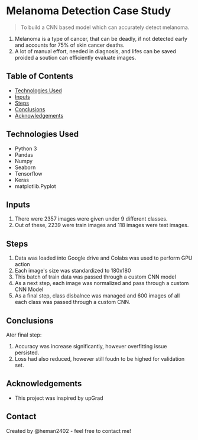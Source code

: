 # Melanoma Detection Case Study
> To build a CNN based model which can accurately detect melanoma.
1. Melanoma is a type of cancer, that can be deadly, if not detected early and accounts for 75% of skin cancer deaths.
2. A lot of manual effort, needed in diagnosis, and lifes can be saved proided a soution can efficiently evaluate images.

## Table of Contents
* [Technologies Used](#technologies-used)
* [Inputs](#Inputs)
* [Steps](#Steps)
* [Conclusions](#conclusions)
* [Acknowledgements](#acknowledgements)

## Technologies Used
- Python 3
- Pandas
- Numpy
- Seaborn
- Tensorflow
- Keras
- matplotlib.Pyplot

## Inputs
1. There were 2357 images were given under 9 different classes. 
2. Out of these, 2239 were train images and 118 images were test images.

## Steps
1. Data was loaded into Google drive and Colabs was used to perform GPU action
2. Each image's size was standardized to 180x180
3. This batch of train data was passed through a custom CNN model
4. As a next step, each image was normalized and pass through a custom CNN Model
5. As a final step, class disbalnce was managed and 600 images of all each class was passed through a custom CNN.

## Conclusions
Ater final step:
1. Accuracy was increase significantly, however overfitting issue persisted.
2. Loss had also reduced, however still foudn to be highed for validation set.

## Acknowledgements
- This project was inspired by upGrad


## Contact
Created by @heman2402 - feel free to contact me!